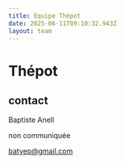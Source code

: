 ```yaml
---
title: Équipe Thépot
date: 2025-06-11T09:10:32.943Z
layout: team
---
```


# Thépot

## contact 

Baptiste Anell

non communiquée 

batyep@gmail.com

